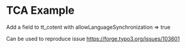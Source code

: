 # TCA Example

Add a field to tt_cotent with allowLanguageSynchronization => true

Can be used to reproduce issue https://forge.typo3.org/issues/103601
